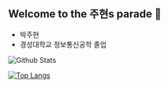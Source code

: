 ## Welcome to the 주현s parade 👋

- 박주현
- 경성대학교 정보통신공학 졸업



<!--
**Park-JuHyeon/Park-JuHyeon** is a ✨ _special_ ✨ repository because its `README.md` (this file) appears on your GitHub profile.

Here are some ideas to get you started:

- 🔭 I’m currently working on ...
- 🌱 I’m currently learning ...
- 👯 I’m looking to collaborate on ...
- 🤔 I’m looking for help with ...
- 💬 Ask me about ...
- 📫 How to reach me: ...
- 😄 Pronouns: ...
- ⚡ Fun fact: ...
-->
![Github Stats](https://github-readme-stats.vercel.app/api?username=Park-JuHyeon&show_icons=true)

[![Top Langs](https://github-readme-stats.vercel.app/api/top-langs/?username=Park-JuHyeon&layout=compact)](https://github.com/jhe226/github-readme-stats)

